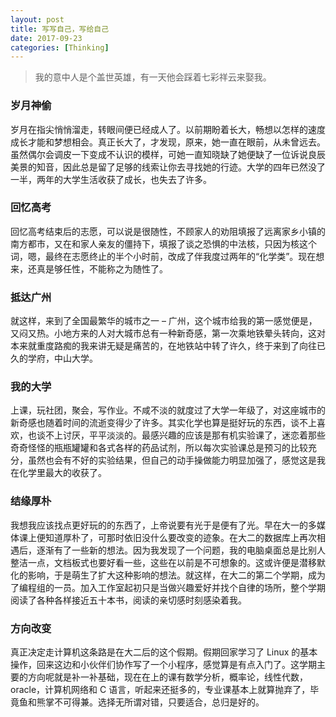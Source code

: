 ```yaml
---
layout: post
title: 写写自己，写给自己
date: 2017-09-23
categories: [Thinking]
---
```


> 我的意中人是个盖世英雄，有一天他会踩着七彩祥云来娶我。

### 岁月神偷

岁月在指尖悄悄溜走，转眼间便已经成人了。以前期盼着长大，畅想以怎样的速度成长才能和梦想相会。真正长大了，才发现，原来，她一直在眼前，从未曾远去。虽然偶尔会调皮一下变成不认识的模样，可她一直知晓缺了她便缺了一位诉说良辰美景的知音，因此总是留了足够的线索让你去寻找她的行迹。大学的四年已然没了一半，两年的大学生活收获了成长，也失去了许多。

### 回忆高考

回忆高考结束后的志愿，可以说是很随性，不顾家人的劝阻填报了远离家乡小镇的南方都市，又在和家人亲友的僵持下，填报了谈之恐惧的中法核，只因为核这个词，嗯，最终在志愿终止的半个小时前，改成了伴我度过两年的“化学类”。现在想来，还真是够任性，不能称之为随性了。

### 抵达广州

就这样，来到了全国最繁华的城市之一 – 广州，这个城市给我的第一感觉便是，又闷又热。小地方来的人对大城市总有一种新奇感，第一次乘地铁晕头转向，这对本来就重度路痴的我来讲无疑是痛苦的，在地铁站中转了许久，终于来到了向往已久的学府，中山大学。

### 我的大学

上课，玩社团，聚会，写作业。不咸不淡的就度过了大学一年级了，对这座城市的新奇感也随着时间的流逝变得少了许多。其实化学也算是挺好玩的东西，谈不上喜欢，也谈不上讨厌，平平淡淡的。最感兴趣的应该是那有机实验课了，迷恋着那些奇奇怪怪的瓶瓶罐罐和各式各样的药品试剂，所以每次实验课总是预习的比较充分，虽然也会有不好的实验结果，但自己的动手操做能力明显加强了，感觉这是我在化学里最大的收获了。

### 结缘厚朴

我想我应该找点更好玩的的东西了，上帝说要有光于是便有了光。早在大一的多媒体课上便知道厚朴了，可那时依旧没什么要改变的迹象。在大二的数据库上再次相遇后，逐渐有了一些新的想法。因为我发现了一个问题，我的电脑桌面总是比别人整洁一点，文档板式也要好看一些，这些在以前是不可想象的。这或许便是潜移默化的影响，于是萌生了扩大这种影响的想法。就这样，在大二的第二个学期，成为了编程组的一员。加入工作室起初只是当做兴趣爱好并找个自律的场所，整个学期阅读了各种各样接近五十本书，阅读的亲切感时刻感染着我。

### 方向改变

真正决定走计算机这条路是在大二后的这个假期。假期回家学习了 Linux 的基本操作，回来这边和小伙伴们协作写了一个小程序，感觉算是有点入门了。这学期主要的方向呢就是补一补基础，现在在上的课有数学分析，概率论，线性代数，oracle，计算机网络和 C 语言，听起来还挺多的，专业课基本上就算抛弃了，毕竟鱼和熊掌不可得兼。选择无所谓对错，只要适合，总归是好的。
